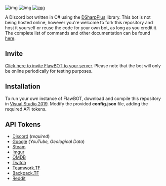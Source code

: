 ![img](https://i.imgur.com/YlbST5I.jpg)
![img](https://img.shields.io/github/release/criticalflaw/flawbot.svg)
[![img](https://ci.appveyor.com/api/projects/status/6hw48u0v6muwxvvo?svg=true)](https://ci.appveyor.com/project/CriticalFlaw/flawbot)

A Discord bot written in C# using the [DSharpPlus](https://github.com/DSharpPlus/DSharpPlus) library. This bot is not being hosted online, however you're welcome to fork this repository and host it yourself or reuse the code for your own bot, as long as you credit it. The complete list of commands and other documentation can be found [here](https://github.com/CriticalFlaw/FlawBOT/wiki). 

## Invite
[Click here to invite FlawBOT to your server](https://discordapp.com/oauth2/authorize?client_id=339833029013012483&scope=bot&permissions=66186303). Please note that the bot will only be online periodically for testing purposes.

## Installation
To run your own instance of FlawBOT, download and compile this repository in [Visual Studio 2019](https://www.visualstudio.com/downloads/). Modify the provided **config.json** file, adding the required API tokens.

## API Tokens
* [Discord](https://discordapp.com/developers/applications/me) (*required*)
* [Google](https://console.cloud.google.com/projectselector/apis/credentials) (*YouTube, Geological Data*)
* [Steam](https://steamcommunity.com/dev/apikey)
* [Imgur](https://api.imgur.com/oauth2/addclient)
* [OMDB](http://www.omdbapi.com/apikey.aspx)
* [Twitch](https://dev.twitch.tv/dashboard/apps/create)
* [Teamwork.TF](https://teamwork.tf/api)
* [Backpack.TF](https://backpack.tf/developer)
* [Reddit](https://www.reddit.com/prefs/apps)
